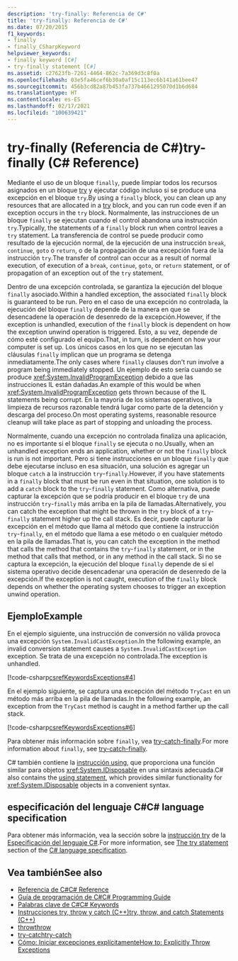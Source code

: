 ```yaml
---
description: 'try-finally: Referencia de C#'
title: 'try-finally: Referencia de C#'
ms.date: 07/20/2015
f1_keywords:
- finally
- finally_CSharpKeyword
helpviewer_keywords:
- finally keyword [C#]
- try-finally statement [C#]
ms.assetid: c27623fb-7261-4464-862c-7a369d3c8f0a
ms.openlocfilehash: 03e5fa46cef6b30a0af15c113ec6b141a61bee47
ms.sourcegitcommit: 456b3cd82a87b453fa737b4661295070d1b6d684
ms.translationtype: HT
ms.contentlocale: es-ES
ms.lasthandoff: 02/17/2021
ms.locfileid: "100639421"
---
```

# <a name="try-finally-c-reference"></a><span data-ttu-id="fd5d9-103">try-finally (Referencia de C#)</span><span class="sxs-lookup"><span data-stu-id="fd5d9-103">try-finally (C# Reference)</span></span>

<span data-ttu-id="fd5d9-104">Mediante el uso de un bloque `finally`, puede limpiar todos los recursos asignados en un bloque [try](try-catch.md) y ejecutar código incluso si se produce una excepción en el bloque `try`.</span><span class="sxs-lookup"><span data-stu-id="fd5d9-104">By using a `finally` block, you can clean up any resources that are allocated in a [try](try-catch.md) block, and you can run code even if an exception occurs in the `try` block.</span></span> <span data-ttu-id="fd5d9-105">Normalmente, las instrucciones de un bloque `finally` se ejecutan cuando el control abandona una instrucción `try`.</span><span class="sxs-lookup"><span data-stu-id="fd5d9-105">Typically, the statements of a `finally` block run when control leaves a `try` statement.</span></span> <span data-ttu-id="fd5d9-106">La transferencia de control se puede producir como resultado de la ejecución normal, de la ejecución de una instrucción `break`, `continue`, `goto` o `return`, o de la propagación de una excepción fuera de la instrucción `try`.</span><span class="sxs-lookup"><span data-stu-id="fd5d9-106">The transfer of control can occur as a result of normal execution, of execution of a `break`, `continue`, `goto`, or `return` statement, or of propagation of an exception out of the `try` statement.</span></span>

<span data-ttu-id="fd5d9-107">Dentro de una excepción controlada, se garantiza la ejecución del bloque `finally` asociado.</span><span class="sxs-lookup"><span data-stu-id="fd5d9-107">Within a handled exception, the associated `finally` block is guaranteed to be run.</span></span> <span data-ttu-id="fd5d9-108">Pero en el caso de una excepción no controlada, la ejecución del bloque `finally` depende de la manera en que se desencadene la operación de desenredo de la excepción.</span><span class="sxs-lookup"><span data-stu-id="fd5d9-108">However, if the exception is unhandled, execution of the `finally` block is dependent on how the exception unwind operation is triggered.</span></span> <span data-ttu-id="fd5d9-109">Esto, a su vez, depende de cómo esté configurado el equipo.</span><span class="sxs-lookup"><span data-stu-id="fd5d9-109">That, in turn, is dependent on how your computer is set up.</span></span> <span data-ttu-id="fd5d9-110">Los únicos casos en los que no se ejecutan las cláusulas `finally` implican que un programa se detenga inmediatamente.</span><span class="sxs-lookup"><span data-stu-id="fd5d9-110">The only cases where `finally` clauses don't run involve a program being immediately stopped.</span></span> <span data-ttu-id="fd5d9-111">Un ejemplo de esto sería cuando se produce <xref:System.InvalidProgramException> debido a que las instrucciones IL están dañadas.</span><span class="sxs-lookup"><span data-stu-id="fd5d9-111">An example of this would be when <xref:System.InvalidProgramException> gets thrown because of the IL statements being corrupt.</span></span> <span data-ttu-id="fd5d9-112">En la mayoría de los sistemas operativos, la limpieza de recursos razonable tendrá lugar como parte de la detención y descarga del proceso.</span><span class="sxs-lookup"><span data-stu-id="fd5d9-112">On most operating systems, reasonable resource cleanup will take place as part of stopping and unloading the process.</span></span>

<span data-ttu-id="fd5d9-113">Normalmente, cuando una excepción no controlada finaliza una aplicación, no es importante si el bloque `finally` se ejecuta o no.</span><span class="sxs-lookup"><span data-stu-id="fd5d9-113">Usually, when an unhandled exception ends an application, whether or not the `finally` block is run is not important.</span></span> <span data-ttu-id="fd5d9-114">Pero si tiene instrucciones en un bloque `finally` que debe ejecutarse incluso en esa situación, una solución es agregar un bloque `catch` a la instrucción `try`-`finally`.</span><span class="sxs-lookup"><span data-stu-id="fd5d9-114">However, if you have statements in a `finally` block that must be run even in that situation, one solution is to add a `catch` block to the `try`-`finally` statement.</span></span> <span data-ttu-id="fd5d9-115">Como alternativa, puede capturar la excepción que se podría producir en el bloque `try` de una instrucción `try`-`finally` más arriba en la pila de llamadas.</span><span class="sxs-lookup"><span data-stu-id="fd5d9-115">Alternatively, you can catch the exception that might be thrown in the `try` block of a `try`-`finally` statement higher up the call stack.</span></span> <span data-ttu-id="fd5d9-116">Es decir, puede capturar la excepción en el método que llama al método que contiene la instrucción `try`-`finally`, en el método que llama a ese método o en cualquier método en la pila de llamadas.</span><span class="sxs-lookup"><span data-stu-id="fd5d9-116">That is, you can catch the exception in the method that calls the method that contains the `try`-`finally` statement, or in the method that calls that method, or in any method in the call stack.</span></span> <span data-ttu-id="fd5d9-117">Si no se captura la excepción, la ejecución del bloque `finally` depende de si el sistema operativo decide desencadenar una operación de desenredo de la excepción.</span><span class="sxs-lookup"><span data-stu-id="fd5d9-117">If the exception is not caught, execution of the `finally` block depends on whether the operating system chooses to trigger an exception unwind operation.</span></span>

## <a name="example"></a><span data-ttu-id="fd5d9-118">Ejemplo</span><span class="sxs-lookup"><span data-stu-id="fd5d9-118">Example</span></span>

<span data-ttu-id="fd5d9-119">En el ejemplo siguiente, una instrucción de conversión no válida provoca una excepción `System.InvalidCastException`.</span><span class="sxs-lookup"><span data-stu-id="fd5d9-119">In the following example, an invalid conversion statement causes a `System.InvalidCastException` exception.</span></span> <span data-ttu-id="fd5d9-120">Se trata de una excepción no controlada.</span><span class="sxs-lookup"><span data-stu-id="fd5d9-120">The exception is unhandled.</span></span>

[!code-csharp[csrefKeywordsExceptions#4](~/samples/snippets/csharp/VS_Snippets_VBCSharp/csrefKeywordsExceptions/CS/csrefKeywordsExceptions.cs#4)]

<span data-ttu-id="fd5d9-121">En el ejemplo siguiente, se captura una excepción del método `TryCast` en un método más arriba en la pila de llamadas.</span><span class="sxs-lookup"><span data-stu-id="fd5d9-121">In the following example, an exception from the `TryCast` method is caught in a method farther up the call stack.</span></span>

[!code-csharp[csrefKeywordsExceptions#6](~/samples/snippets/csharp/VS_Snippets_VBCSharp/csrefKeywordsExceptions/CS/csrefKeywordsExceptions.cs#6)]

<span data-ttu-id="fd5d9-122">Para obtener más información sobre `finally`, vea [try-catch-finally](try-catch-finally.md).</span><span class="sxs-lookup"><span data-stu-id="fd5d9-122">For more information about `finally`, see [try-catch-finally](try-catch-finally.md).</span></span>

<span data-ttu-id="fd5d9-123">C# también contiene la [instrucción using](using-statement.md), que proporciona una función similar para objetos <xref:System.IDisposable> en una sintaxis adecuada.</span><span class="sxs-lookup"><span data-stu-id="fd5d9-123">C# also contains the [using statement](using-statement.md), which provides similar functionality for <xref:System.IDisposable> objects in a convenient syntax.</span></span>

## <a name="c-language-specification"></a><span data-ttu-id="fd5d9-124">especificación del lenguaje C#</span><span class="sxs-lookup"><span data-stu-id="fd5d9-124">C# language specification</span></span>

<span data-ttu-id="fd5d9-125">Para obtener más información, vea la sección sobre la [instrucción try](~/_csharplang/spec/statements.md#the-try-statement) de la [Especificación del lenguaje C#](~/_csharplang/spec/introduction.md).</span><span class="sxs-lookup"><span data-stu-id="fd5d9-125">For more information, see [The try statement](~/_csharplang/spec/statements.md#the-try-statement) section of the [C# language specification](~/_csharplang/spec/introduction.md).</span></span>

## <a name="see-also"></a><span data-ttu-id="fd5d9-126">Vea también</span><span class="sxs-lookup"><span data-stu-id="fd5d9-126">See also</span></span>

- [<span data-ttu-id="fd5d9-127">Referencia de C#</span><span class="sxs-lookup"><span data-stu-id="fd5d9-127">C# Reference</span></span>](../index.md)
- [<span data-ttu-id="fd5d9-128">Guía de programación de C#</span><span class="sxs-lookup"><span data-stu-id="fd5d9-128">C# Programming Guide</span></span>](../../programming-guide/index.md)
- [<span data-ttu-id="fd5d9-129">Palabras clave de C#</span><span class="sxs-lookup"><span data-stu-id="fd5d9-129">C# Keywords</span></span>](index.md)
- [<span data-ttu-id="fd5d9-130">Instrucciones try, throw y catch (C++)</span><span class="sxs-lookup"><span data-stu-id="fd5d9-130">try, throw, and catch Statements (C++)</span></span>](/cpp/cpp/try-throw-and-catch-statements-cpp)
- [<span data-ttu-id="fd5d9-131">throw</span><span class="sxs-lookup"><span data-stu-id="fd5d9-131">throw</span></span>](throw.md)
- [<span data-ttu-id="fd5d9-132">try-catch</span><span class="sxs-lookup"><span data-stu-id="fd5d9-132">try-catch</span></span>](try-catch.md)
- [<span data-ttu-id="fd5d9-133">Cómo: Iniciar excepciones explícitamente</span><span class="sxs-lookup"><span data-stu-id="fd5d9-133">How to: Explicitly Throw Exceptions</span></span>](../../../standard/exceptions/how-to-explicitly-throw-exceptions.md)
